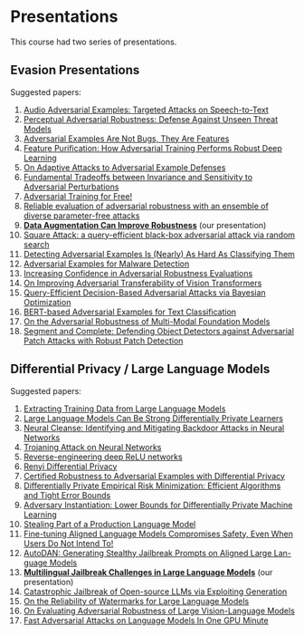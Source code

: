 # Presentations
This course had two series of presentations.

## Evasion Presentations

Suggested papers:

1. [Audio Adversarial Examples: Targeted Attacks on Speech-to-Text](https://arxiv.org/abs/1801.01944)
2. [Perceptual Adversarial Robustness: Defense Against Unseen Threat Models](https://arxiv.org/abs/2006.12655)
3. [Adversarial Examples Are Not Bugs, They Are Features](https://arxiv.org/abs/1905.02175)
4. [Feature Purification: How Adversarial Training Performs Robust Deep Learning](https://arxiv.org/abs/2005.10190)
5. [On Adaptive Attacks to Adversarial Example Defenses](https://nicholas.carlini.com/papers/2020_neurips_adaptiveattacks.pdf)
6. [Fundamental Tradeoffs between Invariance and Sensitivity to Adversarial Perturbations](https://arxiv.org/abs/2002.04599)
7. [Adversarial Training for Free!](https://arxiv.org/pdf/1904.12843.pdf)
8. [Reliable evaluation of adversarial robustness with an ensemble of diverse parameter-free attacks](https://proceedings.mlr.press/v119/croce20b/croce20b.pdf)
9. **[Data Augmentation Can Improve Robustness](https://proceedings.neurips.cc/paper/2021/file/fb4c48608ce8825b558ccf07169a3421-Paper.pdf)** (our presentation)
10. [Square Attack: a query-efficient black-box adversarial attack via random search](https://arxiv.org/abs/1912.00049)
11. [Detecting Adversarial Examples Is (Nearly) As Hard As Classifying Them](https://proceedings.mlr.press/v162/tramer22a.html)
12. [Adversarial Examples for Malware Detection](https://link.springer.com/chapter/10.1007/978-3-319-66399-9_4)
13. [Increasing Confidence in Adversarial Robustness Evaluations](https://arxiv.org/abs/2206.13991)
14. [On Improving Adversarial Transferability of Vision Transformers](https://arxiv.org/abs/2106.04169)
15. [Query-Efficient Decision-Based Adversarial Attacks via Bayesian Optimization](https://openreview.net/forum?id=beiz51zcm-H)
16. [BERT-based Adversarial Examples for Text Classification](https://arxiv.org/abs/2004.01970)
17. [On the Adversarial Robustness of Multi-Modal Foundation Models](https://openaccess.thecvf.com/content/ICCV2023W/AROW/papers/Schlarmann_On_the_Adversarial_Robustness_of_Multi-Modal_Foundation_Models_ICCVW_2023_paper.pdf)
18. [Segment and Complete: Defending Object Detectors against Adversarial Patch Attacks with Robust Patch Detection](https://openaccess.thecvf.com/content/CVPR2022/papers/Liu_Segment_and_Complete_Defending_Object_Detectors_Against_Adversarial_Patch_Attacks_CVPR_2022_paper.pdf)


## Differential Privacy / Large Language Models

Suggested papers:

1. [Extracting Training Data from Large Language Models](https://www.usenix.org/system/files/sec21-carlini-extracting.pdf)
2. [Large Language Models Can Be Strong Differentially Private Learners](https://openreview.net/pdf?id=bVuP3ltATMz)
3. [Neural Cleanse: Identifying and Mitigating Backdoor Attacks in Neural Networks](https://people.cs.uchicago.edu/~ravenben/publications/pdf/backdoor-sp19.pdf)
4. [Trojaning Attack on Neural Networks](https://docs.lib.purdue.edu/cgi/viewcontent.cgi?article=2782&context=cstech)
5. [Reverse-engineering deep ReLU networks](https://arxiv.org/pdf/1910.00744.pdf)
6. [Renyi Differential Privacy](https://arxiv.org/pdf/1702.07476.pdf)
7. [Certified Robustness to Adversarial Examples with Differential Privacy](https://arxiv.org/abs/1802.03471)
8. [Differentially Private Empirical Risk Minimization: Efficient Algorithms and Tight Error Bounds](https://par.nsf.gov/servlets/purl/10092778)
9. [Adversary Instantiation: Lower Bounds for Differentially Private Machine Learning](https://ieeexplore.ieee.org/document/9519424)
10. [Stealing Part of a Production Language Model](https://arxiv.org/abs/2403.06634)
11. [Fine-tuning Aligned Language Models Compromises Safety, Even When Users Do Not Intend To!](https://arxiv.org/abs/2310.03693)
12. [AutoDAN: Generating Stealthy Jailbreak Prompts on Aligned Large Lan- guage Models](https://openreview.net/forum?id=7Jwpw4qKkb)
13. **[Multilingual Jailbreak Challenges in Large Language Models](https://openreview.net/forum?id=vESNKdEMGp)** (our presentation)
14. [Catastrophic Jailbreak of Open-source LLMs via Exploiting Generation](https://openreview.net/forum?id=r42tSSCHPh)
15. [On the Reliability of Watermarks for Large Language Models](https://openreview.net/forum?id=DEJIDCmWOz)
16. [On Evaluating Adversarial Robustness of Large Vision-Language Models](https://proceedings.neurips.cc/paper_files/paper/2023/file/a97b58c4f7551053b0512f92244b0810-Paper-Conference.pdf)
17. [Fast Adversarial Attacks on Language Models In One GPU Minute](https://arxiv.org/abs/2402.15570)
